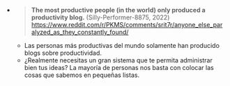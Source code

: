 - > **The most productive people (in the world) only produced a productivity blog.**
  (Silly-Performer-8875, 2022)
  https://www.reddit.com/r/PKMS/comments/srit7r/anyone_else_paralyzed_as_they_constantly_found/
	- Las personas más productivas del mundo solamente han producido blogs sobre productividad.
	- ¿Realmente necesitas un gran sistema que te permita administrar bien tus ideas? La mayoría de personas nos basta con colocar las cosas que sabemos en pequeñas listas.